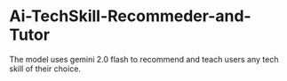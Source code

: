 # Ai-TechSkill-Recommeder-and-Tutor
The model uses gemini 2.0 flash to recommend and teach users any tech skill of their choice.
